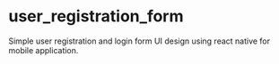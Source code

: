 # user_registration_form
Simple user registration and login form UI design using react native for mobile application.
